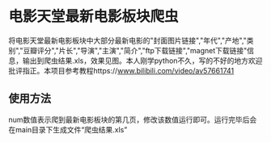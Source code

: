 # 电影天堂最新电影板块爬虫
将电影天堂最新电影板块中大部分最新电影的"封面图片链接","年代","产地","类别","豆瓣评分","片长","导演","主演","简介","ftp下载链接","magnet下载链接"信息，输出到爬虫结果.xls，效果见图。本人刚学python不久，写的不好的地方欢迎批评指正。本项目参考教程https://www.bilibili.com/video/av57661741
## 使用方法
num数值表示爬到最新电影板块的第几页，修改该数值运行即可。运行完毕后会在main目录下生成文件“爬虫结果.xls”
